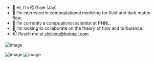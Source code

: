 - 👋 Hi, I’m @Zhijie (Jay)
- 👀 I’m interested in compuatational modeling for fluid and dark matter flow.
- 🌱 I’m currently a compuational scientist at PNNL.
- 💞️ I’m looking to collaborate on the theory of flow and turbulence.
- 📫 Reach me at zhijiexu@hotmail.com


![image](https://user-images.githubusercontent.com/38736420/170641069-0224050e-af63-411c-bb14-e66e0314f928.png)


![image](https://user-images.githubusercontent.com/38736420/170640982-6e6a12af-ece7-4f0d-8275-7fd0138990fc.png)
![image](https://user-images.githubusercontent.com/38736420/170641119-61cbc983-13fa-4738-a5fe-97ea635f9ee5.png)


<!---
ZhijieXu2022/ZhijieXu2022 is a ✨ special ✨ repository because its `README.md` (this file) appears on your GitHub profile.
You can click the Preview link to take a look at your changes.
--->
